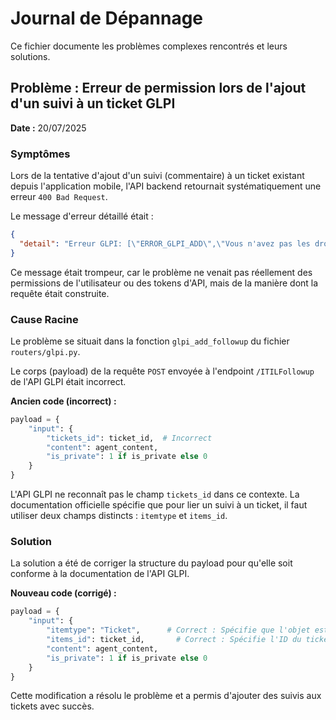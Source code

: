 # Journal de Dépannage

Ce fichier documente les problèmes complexes rencontrés et leurs solutions.

## Problème : Erreur de permission lors de l'ajout d'un suivi à un ticket GLPI

**Date :** 20/07/2025

### Symptômes

Lors de la tentative d'ajout d'un suivi (commentaire) à un ticket existant depuis l'application mobile, l'API backend retournait systématiquement une erreur `400 Bad Request`.

Le message d'erreur détaillé était :
```json
{
  "detail": "Erreur GLPI: [\"ERROR_GLPI_ADD\",\"Vous n'avez pas les droits requis pour réaliser cette action.\"]"
}
```

Ce message était trompeur, car le problème ne venait pas réellement des permissions de l'utilisateur ou des tokens d'API, mais de la manière dont la requête était construite.

### Cause Racine

Le problème se situait dans la fonction `glpi_add_followup` du fichier `routers/glpi.py`.

Le corps (payload) de la requête `POST` envoyée à l'endpoint `/ITILFollowup` de l'API GLPI était incorrect.

**Ancien code (incorrect) :**
```python
payload = {
    "input": {
        "tickets_id": ticket_id,  # Incorrect
        "content": agent_content,
        "is_private": 1 if is_private else 0
    }
}
```

L'API GLPI ne reconnaît pas le champ `tickets_id` dans ce contexte. La documentation officielle spécifie que pour lier un suivi à un ticket, il faut utiliser deux champs distincts : `itemtype` et `items_id`.

### Solution

La solution a été de corriger la structure du payload pour qu'elle soit conforme à la documentation de l'API GLPI.

**Nouveau code (corrigé) :**
```python
payload = {
    "input": {
        "itemtype": "Ticket",      # Correct : Spécifie que l'objet est un Ticket
        "items_id": ticket_id,       # Correct : Spécifie l'ID du ticket
        "content": agent_content,
        "is_private": 1 if is_private else 0
    }
}
```

Cette modification a résolu le problème et a permis d'ajouter des suivis aux tickets avec succès.
